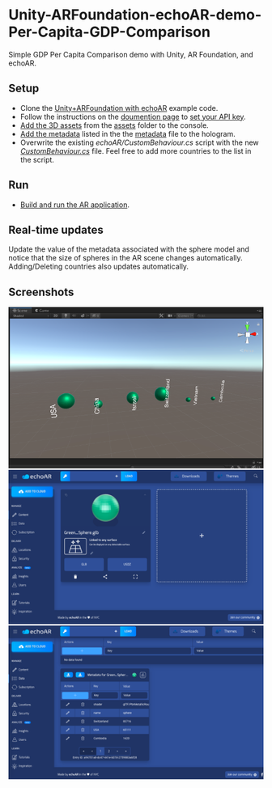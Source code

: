 # Unity-ARFoundation-echoAR-demo-Per-Capita-GDP-Comparison
Simple GDP Per Capita Comparison demo with Unity, AR Foundation, and echoAR.

## Setup
* Clone the [Unity+ARFoundation with echoAR](https://github.com/echoARxyz/Unity-ARFoundation-echoAR-example) example code.
* Follow the instructions on the [doumention page](https://docs.echoar.xyz/unity/adding-ar-capabilities) to [set your API key](https://docs.echoar.xyz/unity/adding-ar-capabilities#3-set-you-api-key).
* [Add the 3D assets](https://docs.echoar.xyz/quickstart/add-a-3d-model) from the [assets](https://github.com/ryanrx/Unity-ARFoundation-echoAR-demo-Per-Capita-GDP-Comparison/tree/master/assets) folder to the console.
* [Add the metadata](https://docs.echoar.xyz/web-console/manage-pages/data-page/how-to-add-data#adding-metadata) listed in the the [metadata](https://github.com/ryanrx/Unity-ARFoundation-echoAR-demo-Per-Capita-GDP-Comparison/blob/master/metadata.csv) file to the hologram.
* Overwrite the existing _echoAR/CustomBehaviour.cs_ script with the new [_CustomBehaviour.cs_](https://github.com/ryanrx/Unity-ARFoundation-echoAR-demo-Per-Capita-GDP-Comparison/blob/master/CustomBehaviour.cs) file. Feel free to add more countries to the list in the script.

## Run
* [Build and run the AR application](https://docs.echoar.xyz/unity/adding-ar-capabilities#4-build-and-run-the-ar-application).

## Real-time updates
Update the value of the metadata associated with the sphere model and notice that the size of spheres in the AR scene changes automatically. Adding/Deleting countries also updates automatically.

## Screenshots
![Unity scene screenshot](/images/screenshot1.png)
![echoAR console screenshot](/images/screenshot2.png)
![echoAR console screenshot](/images/screenshot3.png)
